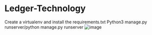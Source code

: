 # Ledger-Technology
Create a virtualenv and install the requirements.txt 
Python3 manage.py runserver/python manage.py runserver
![image](https://user-images.githubusercontent.com/91005325/163528846-1ae5a4e1-e925-4141-95b7-32985d2cb037.png)
